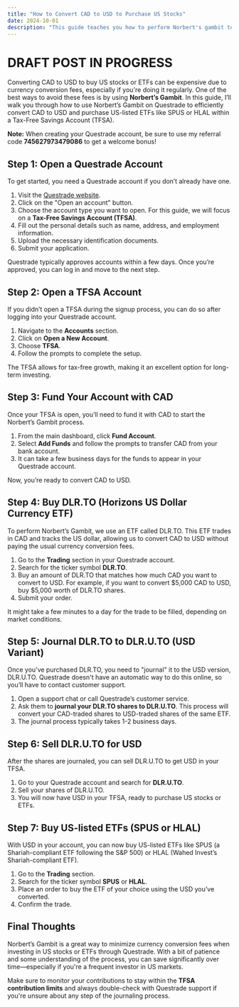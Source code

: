 ```yaml
---
title: "How to Convert CAD to USD to Purchase US Stocks"
date: 2024-10-01
description: "This guide teaches you how to perform Norbert's gambit to convert CAD to USD so you can purchase USD ETFs like SPUS on Questrade."
---
```


# DRAFT POST IN PROGRESS

Converting CAD to USD to buy US stocks or ETFs can be expensive due to currency conversion fees, especially if you're doing it regularly. One of the best ways to avoid these fees is by using **Norbert’s Gambit**. In this guide, I’ll walk you through how to use Norbert’s Gambit on Questrade to efficiently convert CAD to USD and purchase US-listed ETFs like SPUS or HLAL within a Tax-Free Savings Account (TFSA).

**Note:** When creating your Questrade account, be sure to use my referral code **745627973479086** to get a welcome bonus!

## Step 1: Open a Questrade Account

To get started, you need a Questrade account if you don’t already have one.

1. Visit the <a href="https://www.questrade.com/" target="_blank">Questrade website</a>.
2. Click on the "Open an account" button.
3. Choose the account type you want to open. For this guide, we will focus on a **Tax-Free Savings Account (TFSA)**.
4. Fill out the personal details such as name, address, and employment information.
5. Upload the necessary identification documents.
6. Submit your application.

Questrade typically approves accounts within a few days. Once you’re approved, you can log in and move to the next step.

## Step 2: Open a TFSA Account

If you didn’t open a TFSA during the signup process, you can do so after logging into your Questrade account.

1. Navigate to the **Accounts** section.
2. Click on **Open a New Account**.
3. Choose **TFSA**.
4. Follow the prompts to complete the setup.

The TFSA allows for tax-free growth, making it an excellent option for long-term investing.

## Step 3: Fund Your Account with CAD

Once your TFSA is open, you’ll need to fund it with CAD to start the Norbert’s Gambit process.

1. From the main dashboard, click **Fund Account**.
2. Select **Add Funds** and follow the prompts to transfer CAD from your bank account.
3. It can take a few business days for the funds to appear in your Questrade account.

Now, you’re ready to convert CAD to USD.

## Step 4: Buy DLR.TO (Horizons US Dollar Currency ETF)

To perform Norbert’s Gambit, we use an ETF called DLR.TO. This ETF trades in CAD and tracks the US dollar, allowing us to convert CAD to USD without paying the usual currency conversion fees.

1. Go to the **Trading** section in your Questrade account.
2. Search for the ticker symbol **DLR.TO**.
3. Buy an amount of DLR.TO that matches how much CAD you want to convert to USD. For example, if you want to convert $5,000 CAD to USD, buy $5,000 worth of DLR.TO shares.
4. Submit your order.

It might take a few minutes to a day for the trade to be filled, depending on market conditions.

## Step 5: Journal DLR.TO to DLR.U.TO (USD Variant)

Once you’ve purchased DLR.TO, you need to "journal" it to the USD version, DLR.U.TO. Questrade doesn't have an automatic way to do this online, so you’ll have to contact customer support.

1. Open a support chat or call Questrade’s customer service.
2. Ask them to **journal your DLR.TO shares to DLR.U.TO**. This process will convert your CAD-traded shares to USD-traded shares of the same ETF.
3. The journal process typically takes 1-2 business days.

## Step 6: Sell DLR.U.TO for USD

After the shares are journaled, you can sell DLR.U.TO to get USD in your TFSA.

1. Go to your Questrade account and search for **DLR.U.TO**.
2. Sell your shares of DLR.U.TO.
3. You will now have USD in your TFSA, ready to purchase US stocks or ETFs.

## Step 7: Buy US-listed ETFs (SPUS or HLAL)

With USD in your account, you can now buy US-listed ETFs like SPUS (a Shariah-compliant ETF following the S&P 500) or HLAL (Wahed Invest’s Shariah-compliant ETF).

1. Go to the **Trading** section.
2. Search for the ticker symbol **SPUS** or **HLAL**.
3. Place an order to buy the ETF of your choice using the USD you’ve converted.
4. Confirm the trade.

## Final Thoughts

Norbert’s Gambit is a great way to minimize currency conversion fees when investing in US stocks or ETFs through Questrade. With a bit of patience and some understanding of the process, you can save significantly over time—especially if you're a frequent investor in US markets.

Make sure to monitor your contributions to stay within the **TFSA contribution limits** and always double-check with Questrade support if you're unsure about any step of the journaling process.
